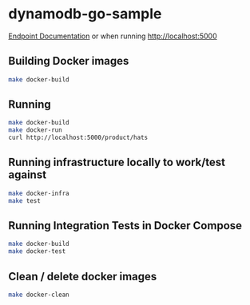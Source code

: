 # dynamodb-go-sample

[Endpoint Documentation](docs/docs.md) or when running [http://localhost:5000](http://localhost:5000)

## Building Docker images
```bash
make docker-build
```

## Running
```bash
make docker-build
make docker-run
curl http://localhost:5000/product/hats
```

## Running infrastructure locally to work/test against
```bash
make docker-infra
make test
```

## Running Integration Tests in Docker Compose
```bash
make docker-build
make docker-test
```

## Clean / delete docker images
```bash
make docker-clean
```
